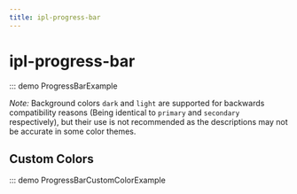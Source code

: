 ```yaml
---
title: ipl-progress-bar
---
```


# ipl-progress-bar

::: demo ProgressBarExample

_Note:_ Background colors `dark` and `light` are supported for backwards compatibility reasons (Being identical to
`primary` and `secondary` respectively), but their use is not recommended as the descriptions may not be accurate in
some color themes.

## Custom Colors

::: demo ProgressBarCustomColorExample
